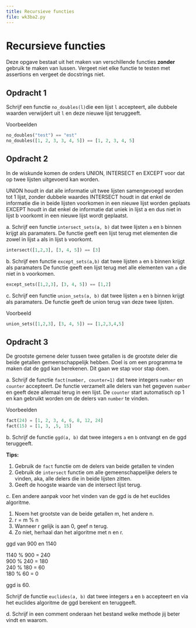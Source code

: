 ```yaml
---
title: Recursieve functies
file: wk3ba2.py
---
```


# Recursieve functies

Deze opgave bestaat uit het maken van verschillende functies **zonder** gebruik te maken van lussen. Vergeet niet elke functie te testen met assertions en vergeet de docstrings niet.

## Opdracht 1

Schrijf een functie `no_doubles(l)`die een lijst `l` accepteert, alle dubbele waarden verwijdert uit `l` en deze nieuwe lijst teruggeeft.

Voorbeelden

```python
no_doubles("test") == "est"
no_doubles([1, 2, 3, 3, 4, 5]) == [1, 2, 3, 4, 5]
```

## Opdracht 2

In de wiskunde komen de orders UNION, INTERSECT en EXCEPT voor dat op twee lijsten uitgevoerd kan worden.

UNION houdt in dat alle informatie uit twee lijsten samengevoegd worden tot 1 lijst, zonder dubbele waardes
INTERSECT houdt in dat enkel de informatie die in beide lijsten voorkomen in een nieuwe lijst worden geplaats
EXCEPT houdt in dat enkel de informatie dat uniek in lijst a en dus niet in lijst b voorkomt in een nieuwe lijst wordt geplaatst.

a.	Schrijf een functie `intersect_sets(a, b)` dat twee lijsten `a` en `b` binnen krijgt als paramaters. De functie geeft een lijst terug met elementen die zowel in lijst `a` als in lijst `b` voorkomt.


```python
intersect([1,2,3], [3, 4, 5]) == [3]
```

b.	Schrijf een functie `except_sets(a,b)` dat twee lijsten `a` en `b` binnen krijgt als paramaters De functie geeft een lijst terug met alle elementen van `a` die niet in `b` voorkomen.

```python
except_sets([1,2,3], [3, 4, 5]) == [1,2]
```

c.	Schrijf een functie `union_sets(a, b)` dat twee lijsten `a` en `b` binnen krijgt als paramaters. De functie geeft de union terug van deze twee lijsten.

Voorbeeld
```python
union_sets([1,2,3], [3, 4, 5]) == [1,2,3,4,5]
```

## Opdracht 3
De grootste gemene deler tussen twee getallen is de grootste deler die beide getallen gemeenschappelijk hebben. Doel is om een programma te maken dat de ggd kan berekenen. Dit gaan we stap voor stap doen.

a. Schrijf de functie `fact(number, counter=1)` dat twee integers `number` en `counter` accepteert. De functie verzamelt alle delers van het gegeven `number` en geeft deze allemaal terug in een lijst. De `counter` start automatisch op 1 en kan gebruikt worden om de delers van `number` te vinden.

Voorbeelden
```python
fact(24) = [1, 2, 3, 4, 6, 8, 12, 24]
fact(15) = [1, 3, ,5, 15]
```

b. Schrijf de functie `ggd(a, b)` dat twee integers `a` en `b` ontvangt en de ggd teruggeeft.

**Tips:**
1. Gebruik de `fact` functie om de delers van beide getallen te vinden
2. Gebruik de `intersect` functie om alle gemeenschappelijke delers te vinden, aka, alle delers die in beide lijsten zitten.
3. Geeft de hoogste waarde van de intersect lijst terug.

c. Een andere aanpak voor het vinden van de ggd is de het euclides algoritme.

1.	Noem het grootste van de beide getallen m, het andere n.
2.	r = m % n
3.	Wanneer r gelijk is aan 0, geef n terug.
4.	Zo niet, herhaal dan het algoritme met n en r.


ggd van 900 en 1140

1140 % 900 = 240<br/>
900 % 240 = 180<br/>
240 % 180 = 60<br/>
180 % 60 = 0<br/>

ggd is 60.


Schrijf de functie `euclides(a, b)` dat twee integers `a` en `b` accepteert en via het euclides algoritme de ggd berekent en teruggeeft.

d. Schrijf in een comment onderaan het bestand welke methode jij beter vindt en waarom.

